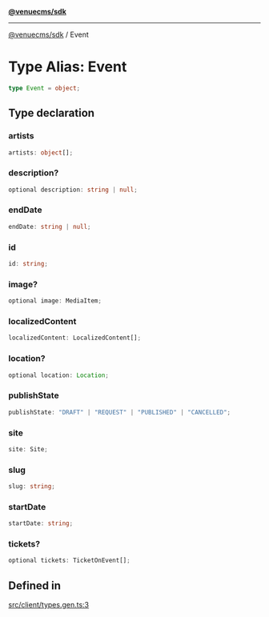 [**@venuecms/sdk**](../Index.md)

***

[@venuecms/sdk](../Index.md) / Event

# Type Alias: Event

```ts
type Event = object;
```

## Type declaration

### artists

```ts
artists: object[];
```

### description?

```ts
optional description: string | null;
```

### endDate

```ts
endDate: string | null;
```

### id

```ts
id: string;
```

### image?

```ts
optional image: MediaItem;
```

### localizedContent

```ts
localizedContent: LocalizedContent[];
```

### location?

```ts
optional location: Location;
```

### publishState

```ts
publishState: "DRAFT" | "REQUEST" | "PUBLISHED" | "CANCELLED";
```

### site

```ts
site: Site;
```

### slug

```ts
slug: string;
```

### startDate

```ts
startDate: string;
```

### tickets?

```ts
optional tickets: TicketOnEvent[];
```

## Defined in

[src/client/types.gen.ts:3](https://github.com/venuecms/sdk/blob/7543b83415eb4130a2d88204751cb0c3e7f6d4ab/src/client/types.gen.ts#L3)
